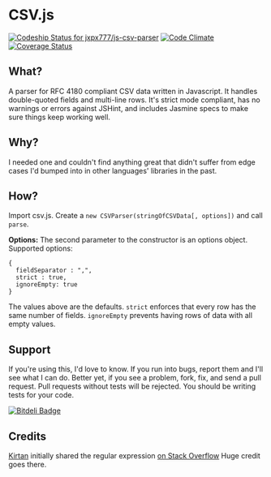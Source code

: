 # CSV.js #

[ ![Codeship Status for jxpx777/js-csv-parser](https://www.codeship.io/projects/e13148e0-927c-0131-a40a-7e90334dd434/status?branch=master)](https://www.codeship.io/projects/16534) [![Code Climate](https://codeclimate.com/github/jxpx777/js-csv-parser.png)](https://codeclimate.com/github/jxpx777/js-csv-parser) [![Coverage Status](https://coveralls.io/repos/jxpx777/js-csv-parser/badge.png)](https://coveralls.io/r/jxpx777/js-csv-parser)

## What? ##
A parser for RFC 4180 compliant CSV data written in Javascript. It handles double-quoted fields and multi-line rows. It's strict mode compliant, has no warnings or errors against JSHint, and includes Jasmine specs to make sure things keep working well.


## Why? ##
I needed one and couldn't find anything great that didn't suffer from edge cases I'd bumped into in other languages' libraries in the past.


## How? ##
Import csv.js. Create a `new CSVParser(stringOfCSVData[, options])` and call `parse`.

**Options:** The second parameter to the constructor is an options object. Supported options:

    {
      fieldSeparator : ",", 
      strict : true,
      ignoreEmpty: true
    }

The values above are the defaults. `strict` enforces that every row has the same number of fields. `ignoreEmpty` prevents having rows of data with all empty values.


## Support ##
If you're using this, I'd love to know. If you run into bugs, report them and I'll see what I can do. Better yet, if you see a problem, fork, fix, and send a pull request. Pull requests without tests will be rejected. You should be writing tests for your code.

[![Bitdeli Badge](https://d2weczhvl823v0.cloudfront.net/jxpx777/js-csv-parser/trend.png)](https://bitdeli.com/free "Bitdeli Badge")


## Credits ##

[Kirtan](http://stackoverflow.com/users/83664/kirtan) initially shared the regular expression [on Stack Overflow](http://stackoverflow.com/a/1293163/34386) Huge credit goes there.
